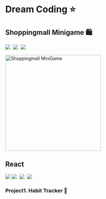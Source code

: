 # Dream Coding ⭐️

## Shoppingmall Minigame 🛍
<p>
  <img src="https://img.shields.io/badge/javascript-F7DF1E?style=for-the-badge&logo=javascript&logoColor=black"/></a>&nbsp 
  <img src="https://img.shields.io/badge/html5-E34F26?style=for-the-badge&logo=html5&logoColor=white"/></a>&nbsp
  <img src="https://img.shields.io/badge/css-1572B6?style=for-the-badge&logo=css3&logoColor=white"/></a>&nbsp 
</p>
<img width="300" alt="Shoppingmall MiniGame" src="https://user-images.githubusercontent.com/100102759/177369396-f22dba5c-aa7f-4e43-8195-529f53f62061.png">

## React 
<p>
    <img src="https://img.shields.io/badge/react-8ed8e3?style=for-the-badge&logo=react&logoColor=white"/>
    <img src="https://img.shields.io/badge/javascript-F7DF1E?style=for-the-badge&logo=javascript&logoColor=black"/></a>&nbsp 
    <img src="https://img.shields.io/badge/html5-E34F26?style=for-the-badge&logo=html5&logoColor=white"/></a>&nbsp
  <img src="https://img.shields.io/badge/css-1572B6?style=for-the-badge&logo=css3&logoColor=white"/></a>&nbsp 
</p>
<h3> Project1. Habit Tracker 🌱 </h3>
